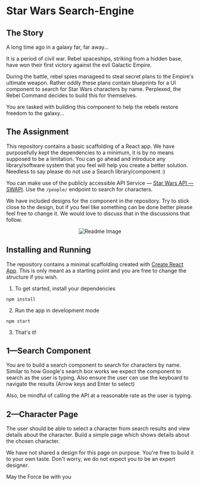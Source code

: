 # Star Wars Search-Engine

## The Story
A long time ago in a galaxy far, far away...

It is a period of civil war. Rebel spaceships, striking from a hidden base, have won their first victory against the evil Galactic Empire.

During the battle, rebel spies manageed to steal secret plans to the Empire's ultimate weapon. Rather oddly these plans contain
blueprints for a UI component to search for Star Wars characters by name. Perplexed, the Rebel Command decides to build this for themselves.

You are tasked with building this component to help the rebels restore freedom to the galaxy...

## The Assignment
This repository contains a basic scaffolding of a React app. We have purposefully kept the dependencies to a minimum, 
it is by no means supposed to be a limitation. You can go ahead and introduce any library/software system that you 
feel will help you create a better solution. Needless to say please do not use a Search library/component :)

You can make use of the publicly accessible API Service — [Star Wars API — SWAPI](https://swapi.dev/). Use the `/people/` endpoint to search for characters.

We have included designs for the component in the repository. Try to stick close to the design, but if you feel like something can be done better
please feel free to change it. We would love to discuss that in the discussions that follow.

<p align="center">
  <img src="https://user-images.githubusercontent.com/1500309/87780788-0a5b1600-c84d-11ea-8209-6873be1f8b26.png" alt="Readme Image">
</p>

## Installing and Running
The repository contains a minimal scaffolding created with [Create React App](https://github.com/facebook/create-react-app). This is only meant as
a starting point and you are free to change the structure if you wish. 

1. To get started, install your dependencies
```
npm install
```

2. Run the app in development mode
```
npm start
```

3. That's it!

## 1—Search Component
You are to build a search component to search for characters by name. Similar to how Google's search box works
we expect the component to search as the user is typing. Also ensure the user can use the keyboard to navigate the results (Arrow keys and Enter to select)

Also, be mindful of calling the API at a reasonable rate as the user is typing.

## 2—Character Page
The user should be able to select a character from search results and view details about the character. Build a simple page
which shows details about the chosen character. 

We have not shared a design for this page on purpose. You're free to build it to your own taste. Don't worry, we do not expect you to
be an expert designer.


May the Force be with you 
